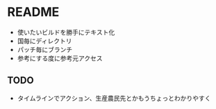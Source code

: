 # README

- 使いたいビルドを勝手にテキスト化
- 国毎にディレクトリ
- パッチ毎にブランチ
- 参考にする度に参考元アクセス


## TODO

- タイムラインでアクション、生産農民先とかもうちょっとわかりやすく
